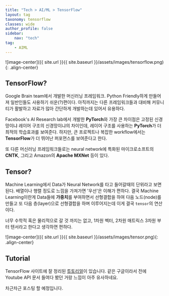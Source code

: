 ```yaml
---
title: "Tech > AI/ML > TensorFlow"
layout: tag
taxonomy: tensorflow
classes: wide
author_profile: false
sidebar:
    nav: "tech"
tag:
    - AIML
---
```

![image-center]({{ site.url }}{{ site.baseurl }}/assets/images/tensorflow.png){: .align-center}

## TensorFlow?

Google Brain team에서 개발한 머신러닝 프레임워크. Python Friendly하게 만들어져 일반인들도 사용하기 쉬운(?)편이다. 아직까지는 다른 프레임워크들과 대비해 커뮤니티가 활발하고 자료가 많아 간단하게 개발하는데 있어서 유용하다.

Facebook's AI Research lab에서 개발한 **PyTorch**와 가장 큰 차이점은 고정된 신경망이냐 레이어 구조의 신경망이냐의 차이인데, 레이어 구조를 사용하는 **PyTorch**가 더 최적의 학습효과를 보여준다. 하지만, 큰 프로젝트나 복잡한 workflow에서는 **TensorFlow**가 더 뛰어난 퍼포먼스를 보여준다고 한다.

또 다른 머신러닝 프레임워크들로는 neural network에 특화된 마이크로소프트의 **CNTK**, 그리고 Amazon의 **Apache MXNet** 등이 있다.

## Tensor?

Machine Learning에서 Data가 Neural Network를 타고 들어갈때의 단위라고 보면 된다. 배열이나 행렬 정도로 느낌을 가져가면 '우선'은 이해가 편하다. 결국 Machine Learning이란게 Data들에 **가중치**를 부여하면서 선형결합을 하여 다음 노드(node)를 만들고 또 다음 층(layer)으로 선형결합을 하며 이루어지는데 이게 결국 `tensor`의 연산이다.

너무 수학적 혹은 물리적으로 갈 것 까지는 없고, 1차원 벡터, 2차원 매트릭스 3차원 부터 텐서라고 한다고 생각하면 편하다.

![image-center]({{ site.url }}{{ site.baseurl }}/assets/images/tensor.png){: .align-center}

## Tutorial

TensorFlow 사이트에 잘 정리된 [튜토리얼](https://www.tensorflow.org/tutorials/keras/classification?hl=en)이 있습니다. 같은 구글이라서 전에 Youtube API 문서 들여다 봤던 거랑 느낌이 아주 유사하네요.

차근차근 포스팅 할 예정입니다.